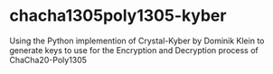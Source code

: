 # chacha1305poly1305-kyber
Using the Python implemention of Crystal-Kyber by Dominik Klein to generate keys to use for the Encryption and Decryption process of ChaCha20-Poly1305
